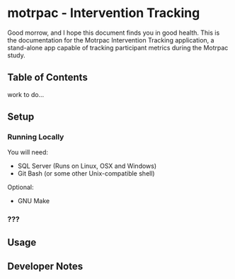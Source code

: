 # motrpac - Intervention Tracking

Good morrow, and I hope this document finds you in good health.
This is the documentation for the Motrpac Intervention Tracking application, a stand-alone app capable of tracking participant metrics during the Motrpac study.



## Table of Contents

work to do... 



## Setup 


### Running Locally

You will need:

- SQL Server (Runs on Linux, OSX and Windows)
- Git Bash (or some other Unix-compatible shell)

Optional:

- GNU Make


### ???


## Usage


## Developer Notes
